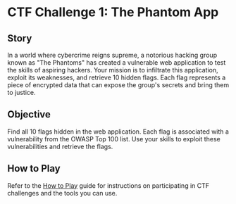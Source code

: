 # CTF Challenge 1: The Phantom App

## Story
In a world where cybercrime reigns supreme, a notorious hacking group known as "The Phantoms" has created a vulnerable web application to test the skills of aspiring hackers. Your mission is to infiltrate this application, exploit its weaknesses, and retrieve 10 hidden flags. Each flag represents a piece of encrypted data that can expose the group's secrets and bring them to justice.

## Objective
Find all 10 flags hidden in the web application. Each flag is associated with a vulnerability from the OWASP Top 100 list. Use your skills to exploit these vulnerabilities and retrieve the flags.

## How to Play
Refer to the [How to Play](how-to-play.md) guide for instructions on participating in CTF challenges and the tools you can use.
